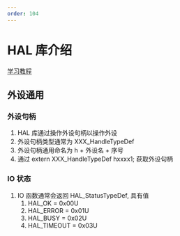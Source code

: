 ```yaml
---
order: 104
---
```


# HAL 库介绍
[学习教程](http://www.openedv.com/forum.php?mod=viewthread&tid=309468&highlight=hal%BF%E2)

## 外设通用
### 外设句柄
1. HAL 库通过操作外设句柄以操作外设
1. 外设句柄类型通常为 XXX_HandleTypeDef
1. 外设句柄通用命名为 h + 外设名 + 序号
1. 通过 extern XXX_HandleTypeDef hxxxx1; 获取外设句柄

### IO 状态
1. IO 函数通常会返回 HAL_StatusTypeDef, 具有值   
    1. HAL_OK       = 0x00U
    1. HAL_ERROR    = 0x01U
    1. HAL_BUSY     = 0x02U
    1. HAL_TIMEOUT  = 0x03U



